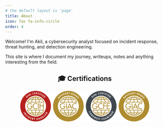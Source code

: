```yaml
---
# the default layout is 'page'
title: About
icon: fas fa-info-circle
order: 4
---
```

Welcome! I'm Akil, a cybersecurity analyst focused on incident response, threat hunting, and detection engineering.

This site is where I document my journey, writeups, notes and anything interesting from the field. 

<div style="text-align: center;">

<h2>🎓 Certifications</h2>

<img src="/assets/img/GCIH.png" alt="GCIH" width="100" />
<img src="/assets/img/AB.png" alt="AdvisoryBoard" width="100" />
<img src="/assets/img/GCFE.png" alt="GCFE" width="100" />
<img src="/assets/img/AB.png" alt="AdvisoryBoard" width="100" />

</div>
